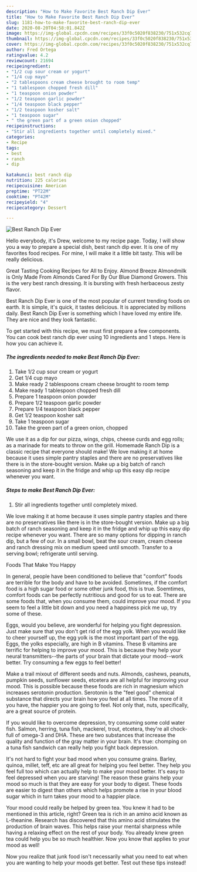 ```yaml
---
description: "How to Make Favorite Best Ranch Dip Ever"
title: "How to Make Favorite Best Ranch Dip Ever"
slug: 1181-how-to-make-favorite-best-ranch-dip-ever
date: 2020-08-20T04:58:01.842Z
image: https://img-global.cpcdn.com/recipes/33f0c5020f838230/751x532cq70/best-ranch-dip-ever-recipe-main-photo.jpg
thumbnail: https://img-global.cpcdn.com/recipes/33f0c5020f838230/751x532cq70/best-ranch-dip-ever-recipe-main-photo.jpg
cover: https://img-global.cpcdn.com/recipes/33f0c5020f838230/751x532cq70/best-ranch-dip-ever-recipe-main-photo.jpg
author: Fred Ortega
ratingvalue: 4.2
reviewcount: 21694
recipeingredient:
- "1/2 cup sour cream or yogurt"
- "1/4 cup mayo"
- "2 tablespoons cream cheese brought to room temp"
- "1 tablespoon chopped fresh dill"
- "1 teaspoon onion powder"
- "1/2 teaspoon garlic powder"
- "1/4 teaspoon black pepper"
- "1/2 teaspoon kosher salt"
- "1 teaspoon sugar"
- " the green part of a green onion chopped"
recipeinstructions:
- "Stir all ingredients together until completely mixed."
categories:
- Recipe
tags:
- best
- ranch
- dip

katakunci: best ranch dip 
nutrition: 225 calories
recipecuisine: American
preptime: "PT22M"
cooktime: "PT42M"
recipeyield: "4"
recipecategory: Dessert

---
```



![Best Ranch Dip Ever](https://img-global.cpcdn.com/recipes/33f0c5020f838230/751x532cq70/best-ranch-dip-ever-recipe-main-photo.jpg)

Hello everybody, it's Drew, welcome to my recipe page. Today, I will show you a way to prepare a special dish, best ranch dip ever. It is one of my favorites food recipes. For mine, I will make it a little bit tasty. This will be really delicious.

Great Tasting Cooking Recipes for All to Enjoy. Almond Breeze Almondmilk is Only Made From Almonds Cared For By Our Blue Diamond Growers. This is the very best ranch dressing. It is bursting with fresh herbaceous zesty flavor.

Best Ranch Dip Ever is one of the most popular of current trending foods on earth. It is simple, it's quick, it tastes delicious. It is appreciated by millions daily. Best Ranch Dip Ever is something which I have loved my entire life. They are nice and they look fantastic.


To get started with this recipe, we must first prepare a few components. You can cook best ranch dip ever using 10 ingredients and 1 steps. Here is how you can achieve it.

<!--inarticleads1-->

##### The ingredients needed to make Best Ranch Dip Ever:

1. Take 1/2 cup sour cream or yogurt
1. Get 1/4 cup mayo
1. Make ready 2 tablespoons cream cheese brought to room temp
1. Make ready 1 tablespoon chopped fresh dill
1. Prepare 1 teaspoon onion powder
1. Prepare 1/2 teaspoon garlic powder
1. Prepare 1/4 teaspoon black pepper
1. Get 1/2 teaspoon kosher salt
1. Take 1 teaspoon sugar
1. Take  the green part of a green onion, chopped


We use it as a dip for our pizza, wings, chips, cheese curds and egg rolls; as a marinade for meats to throw on the grill. Homemade Ranch Dip is a classic recipe that everyone should make! We love making it at home because it uses simple pantry staples and there are no preservatives like there is in the store-bought version. Make up a big batch of ranch seasoning and keep it in the fridge and whip up this easy dip recipe whenever you want. 

<!--inarticleads2-->

##### Steps to make Best Ranch Dip Ever:

1. Stir all ingredients together until completely mixed.


We love making it at home because it uses simple pantry staples and there are no preservatives like there is in the store-bought version. Make up a big batch of ranch seasoning and keep it in the fridge and whip up this easy dip recipe whenever you want. There are so many options for dipping in ranch dip, but a few of our. In a small bowl, beat the sour cream, cream cheese and ranch dressing mix on medium speed until smooth. Transfer to a serving bowl; refrigerate until serving. 

Foods That Make You Happy


In general, people have been conditioned to believe that "comfort" foods are terrible for the body and have to be avoided. Sometimes, if the comfort food is a high sugar food or some other junk food, this is true. Soemtimes, comfort foods can be perfectly nutritious and good for us to eat. There are some foods that, when you consume them, could improve your mood. If you seem to feel a little bit down and you need a happiness pick me up, try some of these.

Eggs, would you believe, are wonderful for helping you fight depression. Just make sure that you don't get rid of the egg yolk. When you would like to cheer yourself up, the egg yolk is the most important part of the egg. Eggs, the yolks especially, are high in B vitamins. These B vitamins are terrific for helping to improve your mood. This is because they help your neural transmitters--the parts of your brain that dictate your mood--work better. Try consuming a few eggs to feel better!

Make a trail mixout of different seeds and nuts. Almonds, cashews, peanuts, pumpkin seeds, sunflower seeds, etcetera are all helpful for improving your mood. This is possible because these foods are rich in magnesium which increases serotonin production. Serotonin is the "feel good" chemical substance that directs your brain how you feel at all times. The more of it you have, the happier you are going to feel. Not only that, nuts, specifically, are a great source of protein.

If you would like to overcome depression, try consuming some cold water fish. Salmon, herring, tuna fish, mackerel, trout, etcetera, they're all chock-full of omega-3 and DHA. These are two substances that increase the quality and function of the gray matter in your brain. It's true: chomping on a tuna fish sandwich can really help you fight back depression. 

It's not hard to fight your bad mood when you consume grains. Barley, quinoa, millet, teff, etc are all great for helping you feel better. They help you feel full too which can actually help to make your mood better. It's easy to feel depressed when you are starving! The reason these grains help your mood so much is that they are easy for your body to digest. These foods are easier to digest than others which helps promote a rise in your blood sugar which in turn takes your mood to a happier place.

Your mood could really be helped by green tea. You knew it had to be mentioned in this article, right? Green tea is rich in an amino acid known as L-theanine. Research has discovered that this amino acid stimulates the production of brain waves. This helps raise your mental sharpness while having a relaxing effect on the rest of your body. You already knew green tea could help you be so much healthier. Now you know that applies to your mood as well!

Now you realize that junk food isn't necessarily what you need to eat when you are wanting to help your moods get better. Test out  these tips  instead!

